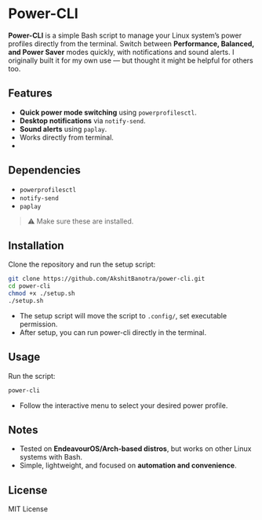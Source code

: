 # Power-CLI

**Power-CLI** is a simple Bash script to manage your Linux system’s power profiles directly from the terminal. Switch between **Performance, Balanced, and Power Saver** modes quickly, with notifications and sound alerts. I originally built it for my own use — but thought it might be helpful for others too.

## Features

* **Quick power mode switching** using `powerprofilesctl`.
* **Desktop notifications** via `notify-send`.
* **Sound alerts** using `paplay`.
* Works directly from terminal.
* 
## Dependencies

* `powerprofilesctl`
* `notify-send`
* `paplay`

> ⚠️ Make sure these are installed.

## Installation

Clone the repository and run the setup script:

```bash
git clone https://github.com/AkshitBanotra/power-cli.git
cd power-cli
chmod +x ./setup.sh
./setup.sh
```

* The setup script will move the script to `.config/`, set executable permission.
* After setup, you can run power-cli directly in the terminal.

## Usage

Run the script:

```bash
power-cli
```

* Follow the interactive menu to select your desired power profile.

## Notes

* Tested on **EndeavourOS/Arch-based distros**, but works on other Linux systems with Bash.
* Simple, lightweight, and focused on **automation and convenience**.

## License

MIT License
